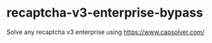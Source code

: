 # recaptcha-v3-enterprise-bypass
Solve any recaptcha v3 enterprise using https://www.capsolver.com/



                                                                     